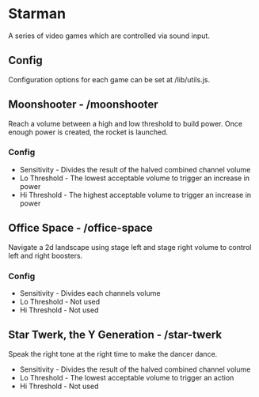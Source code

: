 # Starman

A series of video games which are controlled via sound input.


## Config
Configuration options for each game can be set at /lib/utils.js.


## Moonshooter - /moonshooter
Reach a volume between a high and low threshold to build power. Once enough power is created, the rocket is launched.

### Config
* Sensitivity - Divides the result of the halved combined channel volume
* Lo Threshold - The lowest acceptable volume to trigger an increase in power
* Hi Threshold - The highest acceptable volume to trigger an increase in power



## Office Space - /office-space
Navigate a 2d landscape using stage left and stage right volume to control left and right boosters.

### Config
* Sensitivity - Divides each channels volume
* Lo Threshold - Not used
* Hi Threshold - Not used



## Star Twerk, the Y Generation - /star-twerk
Speak the right tone at the right time to make the dancer dance.

* Sensitivity - Divides the result of the halved combined channel volume
* Lo Threshold - The lowest acceptable volume to trigger an action
* Hi Threshold - Not used
